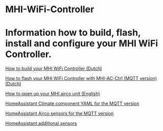 # MHI-WiFi-Controller

Information how to build, flash, install and configure your MHI WiFi Controller.
================================================================================

[How to build your MHI WiFi Controller (Dutch)](/MHI-AC-Ctrl%20-%20Assembly%20instructions%20-%20NL.pdf)

[How to flash your MHI WiFi Controller with MHI-AC-Ctrl (MQTT version) (Dutch)](/MHI-AC-Ctrl%20-%20Flash%20Instructions%20-%20NL.pdf)

[How to open up your MHI airco unit (English)](/MHI%20Airco%20Open%20Up%20instructions.pdf)

[HomeAssistant Climate component YAML for the MQTT version](/MHI-MQTT-HomeAssistant-Climate.yaml)

[HomeAssistant Airco sensors for the MQTT version](/MHI-MQTT-HomeAssistant-Default-Sensors.yaml)

[HomeAssistant additional sensors](/MHI-MQTT-HomeAssistant-Additional-Sensors.yaml)
